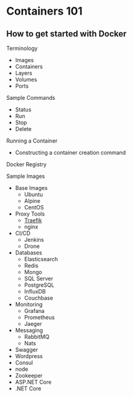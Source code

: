 # Containers 101

## How to get started with Docker

Terminology

* Images
* Containers
* Layers
* Volumes
* Ports

Sample Commands

* Status
* Run
* Stop
* Delete

Running a Container

* Constructing a container creation command

Docker Registry

Sample Images

* Base Images
  * Ubuntu
  * Alpine
  * CentOS
* Proxy Tools
  * [Traefik](https://traefik.io/)
  * nginx
* CI/CD
  * Jenkins
  * Drone
* Databases
  * Elasticsearch
  * Redis
  * Mongo
  * SQL Server
  * PostgreSQL
  * InfluxDB
  * Couchbase
* Monitoring
  * Grafana
  * Prometheus
  * Jaeger
* Messaging
  * RabbitMQ
  * Nats
* Swagger
* Wordpress
* Consul
* node
* Zookeeper
* ASP.NET Core
* .NET Core

